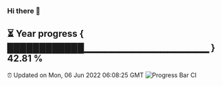 ### Hi there 👋
⏳ Year progress { ████████████▁▁▁▁▁▁▁▁▁▁▁▁▁▁▁▁▁▁ } 42.81 %
---
⏰ Updated on Mon, 06 Jun 2022 06:08:25 GMT
![Progress Bar CI](https://github.com/Moyi321/Moyi321/workflows/Progress%20Bar%20CI/badge.svg)
